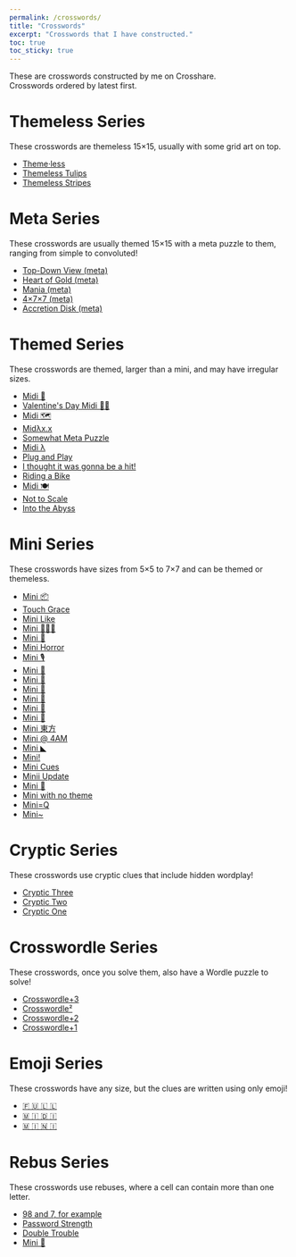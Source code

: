 ```yaml
---
permalink: /crosswords/
title: "Crosswords"
excerpt: "Crosswords that I have constructed."
toc: true
toc_sticky: true
---
```


These are crosswords constructed by me on Crosshare.  
Crosswords ordered by latest first.

# Themeless Series

These crosswords are themeless 15×15, usually with some grid art on top.

- [Theme·less](https://crosshare.org/crosswords/w92CWkRx7EhX6Dn1nEQ8/themeless)
- [Themeless Tulips](https://crosshare.org/crosswords/AgK7p0XqUuwjqe7ceOmV/themeless-tulips)
- [Themeless Stripes](https://crosshare.org/crosswords/9WfICg1fL65i1sgqJqdD/themeless-stripes)

# Meta Series

These crosswords are usually themed 15×15 with a meta puzzle to them, ranging from simple to convoluted!

- [Top-Down View (meta)](https://crosshare.org/crosswords/G4M8pUcGId5L96M8ENZJ/top-down-view-meta)
- [Heart of Gold (meta)](https://crosshare.org/crosswords/JbLzfKoxjNXY0mVCTKmx/heart-of-gold-meta)
- [Mania (meta)](https://crosshare.org/crosswords/n7R1V3K8KtdY2oxSuzCP/mania-meta)
- [4×7×7 (meta)](https://crosshare.org/crosswords/3VCongWKoDxCbkma8OiD/477-meta)
- [Accretion Disk (meta)](https://crosshare.org/crosswords/GSVr4tbazqTN3pxGxbHk/accretion-disk-meta)

# Themed Series

These crosswords are themed, larger than a mini, and may have irregular sizes.

- [Midi 🚀](https://crosshare.org/crosswords/LzXjse61wYV5J9xN77vm/midi)
- [Valentine's Day Midi 💐🍫](https://crosshare.org/crosswords/zKtciR7TQgybNFEXbOY1/valentines-day-midi)
- [Midi 🗺](https://crosshare.org/crosswords/wTg151MdUIMAPb119GAk/midi)
- [Midλx.x](https://crosshare.org/crosswords/74qJN2OAlMZIRYXBhREE/midxx)
- [Somewhat Meta Puzzle](https://crosshare.org/crosswords/tbwZGQyweVVPL3Kixl3u/somewhat-meta-puzzle)
- [Midi λ](https://crosshare.org/crosswords/KlDKC2XFTqMTOlmpKyvI/midi)
- [Plug and Play](https://crosshare.org/crosswords/d0mSA42hCkQOUxhH12hH/plug-and-play)
- [I thought it was gonna be a hit!](https://crosshare.org/crosswords/VBr1a6PNLyVhEabxG5Ob/i-thought-it-was-gonna-be-a-hit)
- [Riding a Bike](https://crosshare.org/crosswords/qtGyPJLpMP9njRDaIuP8/riding-a-bike)
- [Midi 🍽](https://crosshare.org/crosswords/I5ZBYQWw3Cg3OcnfoP0q/midi)
- [Not to Scale](https://crosshare.org/crosswords/8lr5PxXwlEZmn4EpOiyc/not-to-scale)
- [Into the Abyss](https://crosshare.org/crosswords/9WHvXOtINFuLi4P34tYF/into-the-abyss)

# Mini Series

These crosswords have sizes from 5×5 to 7×7 and can be themed or themeless.

- [Mini 📦](https://crosshare.org/crosswords/xVNJp4hiRX5eI47opgNO/mini)
- [Touch Grace](https://crosshare.org/crosswords/PjkwvrvdQ1CRDneR61Vi/touch-grace)
- [Mini Like](https://crosshare.org/crosswords/6QiX8CnrJJdrGZ6IRknE/mini-like)
- [Mini 🏃‍♀️💨](https://crosshare.org/crosswords/nOiDxoeCVUSr6cP4Useh/mini)
- [Mini 💪](https://crosshare.org/crosswords/k90LN322QuvLG3adQ0d9/mini)
- [Mini Horror](https://crosshare.org/crosswords/opvIwFpy6ocYlMlehshM/mini-horror)
- [Mini 🎙](https://crosshare.org/crosswords/cWsVxrFSRlmqBOATrPyA/mini)
- [Mini 📝](https://crosshare.org/crosswords/vO9CoYdxjZH6GZ1Evpmz/mini)
- [Mini 🔫](https://crosshare.org/crosswords/6M2eR8jlxV20NKD7TeNc/mini)
- [Mini 🐼](https://crosshare.org/crosswords/4tMfTUVrmbYzPyIPYmr6/mini)
- [Mini 🥶](https://crosshare.org/crosswords/txccOnwpnRaVERefEL35/mini)
- [Mini 🌱](https://crosshare.org/crosswords/NKaDxQ1iJFGdYtiLSDjp/mini)
- [Mini 📅](https://crosshare.org/crosswords/mlDQg3WenIRJFj2BBp3Y/mini)
- [Mini 東方](https://crosshare.org/crosswords/soXNNOb5TMVfyEXG6OAG/mini)
- [Mini @ 4AM](https://crosshare.org/crosswords/6bqR58J7tuk2OZDRR7qG/mini-4am)
- [Mini ◣](https://crosshare.org/crosswords/RosnPs6bDxZv6S9J5bha/mini)
- [Mini!](https://crosshare.org/crosswords/f1mJgbG1tAZVvpwAidm8/mini)
- [Mini Cues](https://crosshare.org/crosswords/F0f4yVMeIDbGF86yXNFE/mini-cues)
- [Minii Update](https://crosshare.org/crosswords/amQ645s3X5sgRIiuC1GJ/miini-update)
- [Mini 🚌](https://crosshare.org/crosswords/TrJgKmyhF809Ye3zngEd/mini)
- [Mini with no theme](https://crosshare.org/crosswords/EQ7nxPY4ECfvCuoe0s6q/mini-with-no-theme)
- [Mini=Q](https://crosshare.org/crosswords/pALB70GsjkBIH82vcoeJ/miniq)
- [Mini~](https://crosshare.org/crosswords/8V8wTj8Lk8v67kr60qWp/mini)

# Cryptic Series

These crosswords use cryptic clues that include hidden wordplay!

- [Cryptic Three](https://crosshare.org/crosswords/bCgZoKvtQx4CHWikU9Il/cryptic-three)
- [Cryptic Two](https://crosshare.org/crosswords/b50nMPjhEd121Rfa8jJN/cryptic-two)
- [Cryptic One](https://crosshare.org/crosswords/kMPCeu79qk9zjA39JQlN/cryptic-one)

# Crosswordle Series

These crosswords, once you solve them, also have a Wordle puzzle to solve!

- [Crosswordle+3](https://crosshare.org/crosswords/bEdMiHevPhZGhP8yh8ET/crosswordle3)
- [Crosswordle²](https://crosshare.org/crosswords/F95Jh8Kj2ifhkAWK4zjK/crosswordle)
- [Crosswordle+2](https://crosshare.org/crosswords/ILAaW8fywjlHVwLGMSQO/crosswordle2)
- [Crosswordle+1](https://crosshare.org/crosswords/fEI4gFaKuIEelUUhY3TN/crosswordle1)

# Emoji Series

These crosswords have any size, but the clues are written using only emoji!

- [🇫 🇺 🇱 🇱](https://crosshare.org/crosswords/BTLbzguMECYDO2U6qDOL)
- [🇲 🇮 🇩 🇮](https://crosshare.org/crosswords/S6zlJbpLJlOKe75cj9dh)
- [🇲 🇮 🇳 🇮](https://crosshare.org/crosswords/7Hcctnx2UhVi7QIKEJC1)

# Rebus Series

These crosswords use rebuses, where a cell can contain more than one letter.

- [98 and 7, for example](https://crosshare.org/crosswords/2ZpVLQ6w0VT8aorCibat/98-and-7-for-example)
- [Password Strength](https://crosshare.org/crosswords/prK6MXuYLkRC2WU6rfVO/password-strength)
- [Double Trouble](https://crosshare.org/crosswords/4vJhuc5fUATtLx9FB4IE/double-trouble)
- [Mini 🎵](https://crosshare.org/crosswords/hyRbL6ReFpoMAkyBmAhG/mini)
